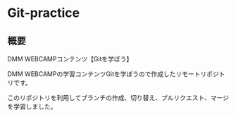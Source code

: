 # Git-practice


## 概要

DMM WEBCAMPコンテンツ【Gitを学ぼう】　

DMM WEBCAMPの学習コンテンツGitを学ぼうので作成したリモートリポジトリです。

このリポジトリを利用してブランチの作成、切り替え、プルリクエスト、マージを学習しました。　　
